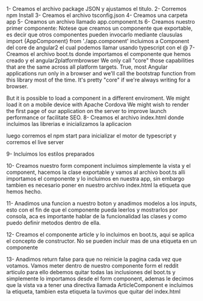 1- Creamos el archivo package JSON y ajustamos el titulo.
2- Corremos npm Install
3- Creamos el archivo tsconfig.json
4- Creamos una carpeta app
5- Creamos un archivo llamado app.component.ts
6- Creamos nuestro primer componente: Notese que creamos un componente que exportable, es decir que otros componentes pueden invocarlo mediante clausulas import {AppComponent} from './app.component'
incluimos a Component del core de angular2 el cual podemos llamar usando typescript con el @
7- Creamos el archivo boot.ts donde importamos el componente que hemos creado y el angular2platformbrowser We only call "core" those capabilities that are the same across all platform targets. True, most Angular applications run only in a browser and we'll call the bootstrap function from this library most of the time. It's pretty "core" if we're always writing for a browser.

But it is possible to load a component in a different enviroment. We might load it on a mobile device with Apache Cordova We might wish to render the first page of our application on the server to improve launch performance or facilitate SEO.
8- Creamos el archivo index.html donde incluimos las librerias e inicializamos la aplicacion

luego corremos el npm start para inicializar el motor de typescript y corremos el live server

9- Incluimos los estilos preparados

10- Creamos nuestro form component incluimos simplemente la vista y el component, hacemos la clase exportable y vamos al archivo boot.ts alli importamos el componente y lo incluimos en nuestra app, sin embargo tambien es necesario poner en nuestro archivo index.html la etiqueta que hemos hecho.

11- Anadimos una funcion a nuestro boton y anadimos modelos a los inputs, esto con el fin de que el componente pueda leerlos y mostrarlos por consola, aca es importante hablar de la funcionalidad las clases y como puedo definir metodos dentro de ella.

12- Creamos el componente article y lo incluimos en boot.ts, aqui se aplica el concepto de constructor. No se pueden incluir mas de una etiqueta en un componente

13- Anadimos return false para que no reinicie la pagina cada vez que votamos. Vamos meter dentro de nuestro componente form el reddit articulo para ello debemos quitar todas las inclusiones del boot.ts y simplemente lo importamos desde el form component, ademas le decimos que la vista va a tener una directiva llamada ArticleComponent e incluimos la etiqueta, tambien esta etiqueta la tuvimos que quitar del index.html
